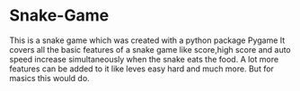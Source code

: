 # Snake-Game
This is a snake game which was created with a python package Pygame It covers all the basic features of a snake game like score,high score and auto speed increase simultaneously when the snake eats the food.
A lot more features can be added to it like leves easy hard and much more. But for masics this would do.
